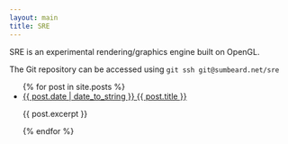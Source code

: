 ```yaml
---
layout: main
title: SRE
---
```


SRE is an experimental rendering/graphics engine built on OpenGL.

The Git repository can be accessed using `git ssh git@sumbeard.net/sre`

<ul>
  {% for post in site.posts %}
    <li>
      <a href="{{ post.url }}">{{ post.date | date_to_string }} {{ post.title }}</a>
        <p>{{ post.excerpt }}</p>
    </li>
  {% endfor %}
</ul>
